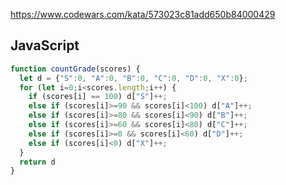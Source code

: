 https://www.codewars.com/kata/573023c81add650b84000429

## JavaScript
```js
function countGrade(scores) {
  let d = {"S":0, "A":0, "B":0, "C":0, "D":0, "X":0};
  for (let i=0;i<scores.length;i++) {
    if (scores[i] == 100) d["S"]++;
    else if (scores[i]>=90 && scores[i]<100) d["A"]++;
    else if (scores[i]>=80 && scores[i]<90) d["B"]++;
    else if (scores[i]>=60 && scores[i]<80) d["C"]++;
    else if (scores[i]>=0 && scores[i]<60) d["D"]++;
    else if (scores[i]<0) d["X"]++;
  }
  return d
}
```